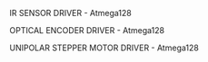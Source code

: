 IR SENSOR DRIVER - Atmega128

OPTICAL ENCODER DRIVER - Atmega128

UNIPOLAR STEPPER MOTOR DRIVER - Atmega128
